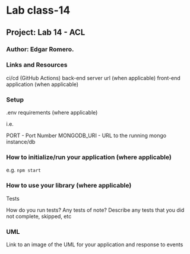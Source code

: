 # Lab class-14
## Project: Lab 14 - ACL

### Author: Edgar Romero.

### Links and Resources

ci/cd (GitHub Actions)
back-end server url (when applicable)
front-end application (when applicable)

### Setup

.env requirements (where applicable)

i.e.

PORT - Port Number
MONGODB_URI - URL to the running mongo instance/db

### How to initialize/run your application (where applicable)

e.g. `npm start`

### How to use your library (where applicable)

Tests

How do you run tests?
Any tests of note?
Describe any tests that you did not complete, skipped, etc

### UML

Link to an image of the UML for your application and response to events